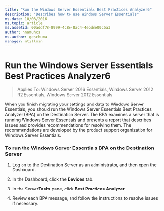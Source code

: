 ```yaml
---
title: "Run the Windows Server Essentials Best Practices Analyzer6"
description: "Describes how to use Windows Server Essentials"
ms.date: 10/03/2016
ms.topic: article
ms.assetid: 00addf78-8999-4c8e-8ac4-4ebdde00c5a3
author: nnamuhcs
ms.author: geschuma
manager: mtillman
---
```


# Run the Windows Server Essentials Best Practices Analyzer6

>Applies To: Windows Server 2016 Essentials, Windows Server 2012 R2 Essentials, Windows Server 2012 Essentials

When you finish migrating your settings and data to  Windows Server Essentials, you should run the  Windows Server Essentials Best Practices Analyzer (BPA) on the Destination Server. The BPA examines a server that is running  Windows Server Essentials and presents a report that describes issues and provides recommendations for resolving them. The recommendations are developed by the product support organization for  Windows Server Essentials.

### To run the  Windows Server Essentials BPA on the Destination Server

1.  Log on to the Destination Server as an administrator, and then open the Dashboard.

2.  In the Dashboard, click the **Devices** tab.

3.  In the *Server***Tasks** pane, click **Best Practices Analyzer**.

4.  Review each BPA message, and follow the instructions to resolve issues if necessary.
